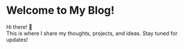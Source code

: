 # Welcome to My Blog!  

Hi there! 👋  
This is where I share my thoughts, projects, and ideas. Stay tuned for updates!  
